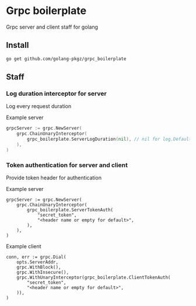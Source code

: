 # Grpc boilerplate
Grpc server and client staff for golang

## Install

```sh
go get github.com/golang-pkgz/grpc_boilerplate
```

## Staff
### Log duration interceptor for server
Log every request duration

Example server
```go
grpcServer := grpc.NewServer(
    grpc.ChainUnaryInterceptor(
        grpc_boilerplate.ServerLogDuration(nil), // nil for log.Default() as logger
    ),
)
```

### Token authentication for server and client
Provide token header for authentication

Example server
```golang
grpcServer := grpc.NewServer(
    grpc.ChainUnaryInterceptor(
        grpc_boilerplate.ServerTokenAuth(
            "secret_token",
            "<header name or empty for default>",
        ),
    ),
)
```

Example client
```golang
conn, err := grpc.Dial(
    opts.ServerAddr,
    grpc.WithBlock(),
    grpc.WithInsecure(),
    grpc.WithUnaryInterceptor(grpc_boilerplate.ClientTokenAuth(
        "secret_token",
        "<header name or empty for default>",
    )),
)
```
